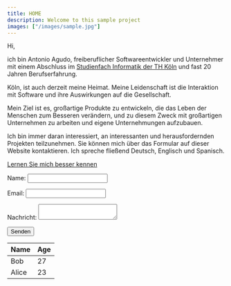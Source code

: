 ```yaml
---
title: HOME
description: Welcome to this sample project
images: ["/images/sample.jpg"]
---
```


Hi,

ich bin Antonio Agudo, freiberuflicher Softwareentwickler und Unternehmer mit einem Abschluss im [Studienfach Informatik der 
TH Köln](https://www.th-koeln.de/) und fast 20 Jahren Berufserfahrung. 

Köln, ist auch derzeit meine Heimat. 
Meine Leidenschaft ist die Interaktion mit Software und ihre Auswirkungen auf die Gesellschaft.
 
Mein Ziel ist es, großartige Produkte zu entwickeln, die das Leben der Menschen zum Besseren verändern, 
und zu diesem Zweck mit großartigen Unternehmen zu arbeiten und eigene Unternehmungen aufzubauen.

Ich bin immer daran interessiert, an interessanten und herausfordernden Projekten teilzunehmen. 
Sie können mich über das Formular auf dieser Website kontaktieren. 
Ich spreche fließend Deutsch, Englisch und Spanisch.

[Lernen Sie mich besser kennen](/about "Get to know me better")


<form name="contact" method="POST" netlify-honeypot="bot-field" data-netlify="true">
  <p>
    <label for="name">Name: </label>   
    <input type="text" name="name" />
  </p>
  <p>
    <label for="email">Email: </label>
    <input type="email" name="email" />
  </p>
  <p>
    <label for="message">Nachricht: </label>
    <textarea name="message"></textarea>
  </p>
  <p>
    <button type="submit">Senden</button>
  </p>
</form>


Name    | Age
--------|------
Bob     | 27
Alice   | 23

